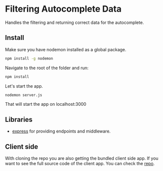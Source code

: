 # Filtering Autocomplete Data

Handles the filtering and returning correct data for the autocomplete.

## Install

Make sure you have nodemon installed as a global package.

```sh
npm install -g nodemon
```

Navigate to the root of the folder and run:

```sh
npm install
```

Let's start the app.

```sh
nodemon server.js
```

That will start the app on localhost:3000

## Libraries

- [express](http://expressjs.com/) for providing endpoints and middleware.

## Client side

With cloning the repo you are also getting the bundled client side app. If you want to see the full source code of the client app.
You can check the [repo](https://github.com/gregorojstersek/ReusableAutocomplete).
